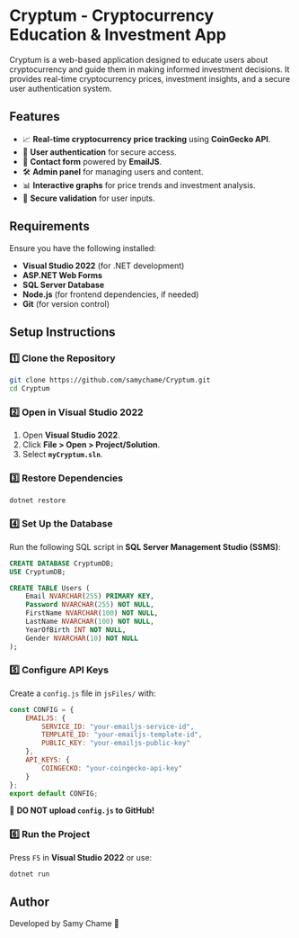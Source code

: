 # Cryptum - Cryptocurrency Education & Investment App

Cryptum is a web-based application designed to educate users about cryptocurrency and guide them in making informed investment decisions. It provides real-time cryptocurrency prices, investment insights, and a secure user authentication system.

## Features

- 📈 **Real-time cryptocurrency price tracking** using **CoinGecko API**.
- 🔐 **User authentication** for secure access.
- 📧 **Contact form** powered by **EmailJS**.
- 🛠️ **Admin panel** for managing users and content.
- 📊 **Interactive graphs** for price trends and investment analysis.
- 🔎 **Secure validation** for user inputs.

## Requirements

Ensure you have the following installed:

- **Visual Studio 2022** (for .NET development)
- **ASP.NET Web Forms**
- **SQL Server Database**
- **Node.js** (for frontend dependencies, if needed)
- **Git** (for version control)

## Setup Instructions

### 1️⃣ Clone the Repository

```sh
git clone https://github.com/samychame/Cryptum.git
cd Cryptum
```

### 2️⃣ Open in Visual Studio 2022

1. Open **Visual Studio 2022**.
2. Click **File > Open > Project/Solution**.
3. Select **`myCryptum.sln`**.

### 3️⃣ Restore Dependencies

```sh
dotnet restore
```

### 4️⃣ Set Up the Database

Run the following SQL script in **SQL Server Management Studio (SSMS)**:

```sql
CREATE DATABASE CryptumDB;
USE CryptumDB;

CREATE TABLE Users (
    Email NVARCHAR(255) PRIMARY KEY,
    Password NVARCHAR(255) NOT NULL,
    FirstName NVARCHAR(100) NOT NULL,
    LastName NVARCHAR(100) NOT NULL,
    YearOfBirth INT NOT NULL,
    Gender NVARCHAR(10) NOT NULL
);
```

### 5️⃣ Configure API Keys

Create a `config.js` file in `jsFiles/` with:

```js
const CONFIG = {
    EMAILJS: {
        SERVICE_ID: "your-emailjs-service-id",
        TEMPLATE_ID: "your-emailjs-template-id",
        PUBLIC_KEY: "your-emailjs-public-key"
    },
    API_KEYS: {
        COINGECKO: "your-coingecko-api-key"
    }
};
export default CONFIG;
```

🚨 **DO NOT upload ********`config.js`******** to GitHub!**

### 6️⃣ Run the Project

Press `F5` in **Visual Studio 2022** or use:

```sh
dotnet run
```


## Author

Developed by Samy Chame 🚀

